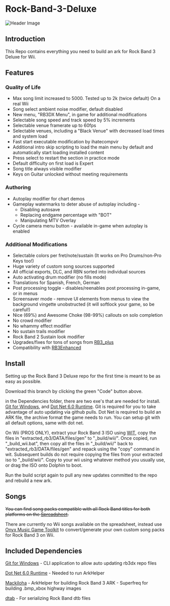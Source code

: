 # Rock-Band-3-Deluxe

![Header Image](dependencies/header.png)

## Introduction

This Repo contains everything you need to build an ark for Rock Band 3 Deluxe for Wii.

## Features

### Quality of Life
* Max song limit increased to 5000. Tested up to 2k (twice default) On a real Wii
* Song select ambient noise modifier, default disabled
* New menu, "RB3DX Menu", in game for additional modifications
* Selectable song speed and track speed by 5% increments
* Selectable venue framerate up to 60fps
* Selectable venues, including a "Black Venue" with decreased load times and system load
* Fast start executable modification by ihatecompvir
* Additional intro skip scripting to load the main menu by default and automatically start loading installed content
* Press select to restart the section in practice mode
* Default difficulty on first load is Expert
* Song title always visible modifier
* Keys on Guitar unlocked without meeting requirements


### Authoring
* Autoplay modifier for chart demos
* Gameplay watermarks to deter abuse of autoplay including -
    * Disabling autosave
    * Replacing endgame percentage with "BOT"
    * Manipulating MTV Overlay
* Cycle camera menu button - available in-game when autoplay is enabled

### Additional Modifications
* Selectable colors per fret/note/sustain (It works on Pro Drums/non-Pro Keys too!)
* Huge variety of custom song sources supported
* All official exports, DLC, and RBN sorted into individual sources
* Auto activating drum modifier (no fills mode)
* Translations for Spanish, French, German
* Post processing toggle - disables/reenables post processing in-game, or in menus
* Screensaver mode - remove UI elements from menus to view the background vingette unobstructed (it will softlock your game, so be careful!)
* Nice (69%) and Awesome Choke (98-99%) callouts on solo completion
* No crowd modifier
* No whammy effect modifier
* No sustain trails modifier
* Rock Band 2 Sustain look modifier
* Upgrades/fixes for tons of songs from [RB3_plus](https://github.com/rjkiv/rb3_plus)
* Compatibility with [RB3Enhanced](https://github.com/RBEnhanced/RB3Enhanced)

## Install

Setting up the Rock Band 3 Deluxe repo for the first time is meant to be as easy as possible.

Download this branch by clicking the green "Code" button above.

in the Dependencies folder, there are two exe's that are needed for install. [Git for Windows](https://gitforwindows.org/), and [Dot Net 6.0 Runtime](https://dotnet.microsoft.com/en-us/download/dotnet/6.0/runtime).
Git is required for you to take advantage of auto updating via github pulls. Dot Net is required to build an ARK file, the archive format the game needs to run.
You can setup git with all default options, same with dot net.

On Wii (PROS ONLY), extract your Rock Band 3 ISO using [WIT](https://wit.wiimm.de/download.html), copy the files in "extracted_rb3/DATA/files/gen" to "_build/wii/".
Once copied, run "_build_wii.bat", then copy all the files in "_build/wii/" back to "extracted_rb3/DATA/files/gen" and repack using the "copy" command in wit.
Subsequent builds do not require copying the files from your extracted iso to "_build/wii/".
Copy to your wii using whatever method you usually use, or drag the ISO onto Dolphin to boot.

Run the build script again to pull any new updates committed to the repo and rebuild a new ark.

## Songs

~~You can find song packs compatible with all Rock Band titles for both platforms on the [Spreadsheet](https://docs.google.com/spreadsheets/d/1-3lo2ASxM-3yVr_JH14F7-Lc1v2_FcS5Rv_yDCANEmk/edit#gid=0).~~

There are currently no Wii songs available on the spreadsheet, instead use [Onyx Music Game Toolkit](https://github.com/mtolly/onyxite-customs) to convert/generate your own custom song packs for Rock Band 3 on Wii.

## Included Dependencies

[Git for Windows](https://gitforwindows.org/) - CLI application to allow auto updating rb3dx repo files

[Dot Net 6.0 Runtime](https://dotnet.microsoft.com/en-us/download/dotnet/6.0/runtime) - Needed to run ArkHelper

[Mackiloha](https://github.com/PikminGuts92/Mackiloha) - ArkHelper for building Rock Band 3 ARK - Superfreq for building .bmp_xbox highway images

[dtab](https://github.com/mtolly/dtab) - For serializing Rock Band dtb files
